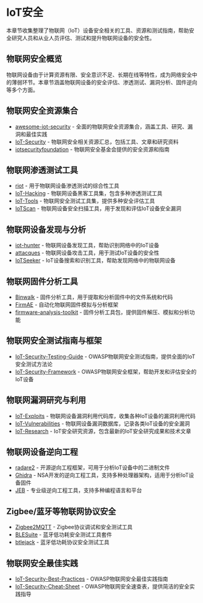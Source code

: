 # IoT安全

本章节收集整理了物联网（IoT）设备安全相关的工具、资源和测试指南，帮助安全研究人员和从业人员评估、测试和提升物联网设备的安全性。

## 物联网安全概览

物联网设备由于计算资源有限、安全意识不足、长期在线等特性，成为网络安全中的薄弱环节。本章节涵盖物联网设备的安全评估、渗透测试、漏洞分析、固件逆向等多个方面。

## 物联网安全资源集合

- [awesome-iot-security](https://github.com/iotsec-labs/awesome-iot-security) - 全面的物联网安全资源集合，涵盖工具、研究、漏洞和最佳实践
- [IoT-Security](https://github.com/0xroot/IoT-Security) - 物联网安全相关资源汇总，包括工具、文章和研究资料
- [iotsecurityfoundation](https://github.com/iotsecurityfoundation/iotsecurityfoundation) - 物联网安全基金会提供的安全资源和指南

## 物联网渗透测试工具

- [riot](https://github.com/MichaelRocks/riot) - 用于物联网设备渗透测试的综合性工具
- [IoT-Hacking](https://github.com/0xroot/IoT-Hacking) - 物联网设备黑客工具集，包含多种渗透测试工具
- [IoT-Tools](https://github.com/0xroot/IoT-Tools) - 物联网安全测试工具集，提供多种安全评估工具
- [IoTScan](https://github.com/meriac/IoTScan) - 物联网设备安全扫描工具，用于发现和评估IoT设备安全漏洞

## 物联网设备发现与分析

- [iot-hunter](https://github.com/0x09AL/iot-hunter) - 物联网设备发现工具，帮助识别网络中的IoT设备
- [attacques](https://github.com/sensepost/attacques) - 物联网设备攻击工具，用于测试IoT设备的安全性
- [IoTSeeker](https://github.com/sensepost/IoTSeeker) - IoT设备搜索和识别工具，帮助发现网络中的物联网设备

## 物联网固件分析工具

- [Binwalk](https://github.com/devttys0/binwalk) - 固件分析工具，用于提取和分析固件中的文件系统和代码
- [FirmAE](https://github.com/pr0v3rbs/FirmAE) - 自动化物联网固件模拟与分析框架
- [firmware-analysis-toolkit](https://github.com/attify/firmware-analysis-toolkit) - 固件分析工具包，提供固件解压、模拟和分析功能

## 物联网安全测试指南与框架

- [IoT-Security-Testing-Guide](https://github.com/OWASP/IoT-Security-Testing-Guide) - OWASP物联网安全测试指南，提供全面的IoT安全测试方法论
- [IoT-Security-Framework](https://github.com/OWASP/IoT-Security-Framework) - OWASP物联网安全框架，帮助开发和评估安全的IoT设备

## 物联网漏洞研究与利用

- [IoT-Exploits](https://github.com/0xroot/IoT-Exploits) - 物联网设备漏洞利用代码库，收集各种IoT设备的漏洞利用代码
- [IoT-Vulnerabilities](https://github.com/0xroot/IoT-Vulnerabilities) - 物联网设备漏洞数据库，记录各类IoT设备的安全漏洞
- [IoT-Research](https://github.com/0xroot/IoT-Research) - IoT安全研究资源，包含最新的IoT安全研究成果和技术文章

## 物联网设备逆向工程

- [radare2](https://github.com/radareorg/radare2) - 开源逆向工程框架，可用于分析IoT设备中的二进制文件
- [Ghidra](https://github.com/NationalSecurityAgency/ghidra) - NSA开发的逆向工程工具，支持多种处理器架构，适用于分析IoT设备固件
- [JEB](https://www.pnfsoftware.com/jeb/) - 专业级逆向工程工具，支持多种编程语言和平台

## Zigbee/蓝牙等物联网协议安全

- [Zigbee2MQTT](https://github.com/Koenkk/zigbee2mqtt) - Zigbee协议调试和安全测试工具
- [BLESuite](https://github.com/IntelLabs/BLESuite) - 蓝牙低功耗安全测试工具套件
- [btlejack](https://github.com/virtualabs/btlejack) - 蓝牙低功耗协议安全测试工具

## 物联网安全最佳实践

- [IoT-Security-Best-Practices](https://github.com/OWASP/IoT-Security-Best-Practices) - OWASP物联网安全最佳实践指南
- [IoT-Security-Cheat-Sheet](https://github.com/OWASP/IoT-Security-Cheat-Sheet) - OWASP物联网安全速查表，提供简洁的安全实践指导